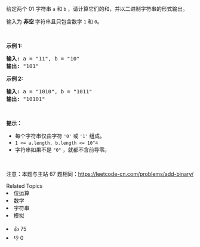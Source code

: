 <p>给定两个 01 字符串&nbsp;<code>a</code>&nbsp;和&nbsp;<code>b</code>&nbsp;，请计算它们的和，并以二进制字符串的形式输出。</p>

<p>输入为 <strong>非空 </strong>字符串且只包含数字&nbsp;<code>1</code>&nbsp;和&nbsp;<code>0</code>。</p>

<p>&nbsp;</p>

<p><strong>示例&nbsp;1:</strong></p>

<pre>
<strong>输入:</strong> a = "11", b = "10"
<strong>输出:</strong> "101"</pre>

<p><strong>示例&nbsp;2:</strong></p>

<pre>
<strong>输入:</strong> a = "1010", b = "1011"
<strong>输出:</strong> "10101"</pre>

<p>&nbsp;</p>

<p><strong>提示：</strong></p>

<ul> 
 <li>每个字符串仅由字符 <code>'0'</code> 或 <code>'1'</code> 组成。</li> 
 <li><code>1 &lt;= a.length, b.length &lt;= 10^4</code></li> 
 <li>字符串如果不是 <code>"0"</code> ，就都不含前导零。</li> 
</ul>

<p>&nbsp;</p>

<p>
 <meta charset="UTF-8" />注意：本题与主站 67&nbsp;题相同：<a href="https://leetcode-cn.com/problems/add-binary/">https://leetcode-cn.com/problems/add-binary/</a></p>

<div><div>Related Topics</div><div><li>位运算</li><li>数学</li><li>字符串</li><li>模拟</li></div></div><br><div><li>👍 75</li><li>👎 0</li></div>